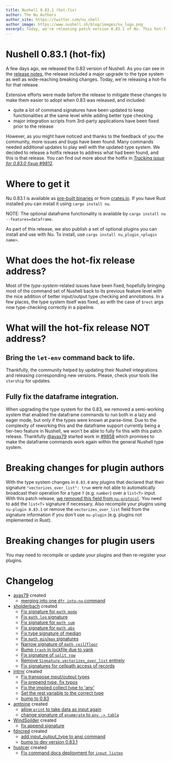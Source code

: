 ```yaml
---
title: Nushell 0.83.1 (hot-fix)
author: The Nu Authors
author_site: https://twitter.com/nu_shell
author_image: https://www.nushell.sh/blog/images/nu_logo.png
excerpt: Today, we're releasing patch version 0.83.1 of Nu. This hot-fix release aims to fix issues introduced by 0.83.0 and its type system changes.
---
```


# Nushell 0.83.1 (hot-fix)

A few days ago, we released the 0.83 version of Nushell. As you can see in
the [release notes][Nushell 0.83 notes], the release included a major upgrade to the type system
as well as wide-reaching breaking changes. Today, we're releasing a hot-fix for that release.

Extensive efforts were made before the release to mitigate these changes to make them easier to adopt
when 0.83 was released, and included:

- quite a lot of command signatures have been updated to keep functionalities at the same level
  while adding better type checking
- major integration scripts from 3rd-party applications have been fixed prior to the release

However, as you might have noticed and thanks to the feedback of you the community, more issues and
bugs have been found. Many commands needed additional updates to play well with the updated type system.
We decided to release a hotfix release to address what had been found, and this is that release. You can
find out more about the hotfix in [_Tracking issue for 0.83.0 fixup_ #9812][#9812].

# Where to get it

Nu 0.83.1 is available as [pre-built binaries](https://github.com/nushell/nushell/releases/tag/0.83.1) or from [crates.io](https://crates.io/crates/nu). If you have Rust installed you can install it using `cargo install nu`.

NOTE: The optional dataframe functionality is available by `cargo install nu --features=dataframe`.

As part of this release, we also publish a set of optional plugins you can install and use with Nu. To install, use `cargo install nu_plugin_<plugin name>`.

# What does the hot-fix release address?

Most of the _type-system_-related issues have been fixed, hopefully bringing most of the command
set of Nushell back to its previous feature level with the nice addition of better input/output
type checking and annotations. In a few places, the type system itself was fixed, as with the case
of `$rest` args now type-checking correctly in a pipeline.

# What will the hot-fix release NOT address?

## Bring the `let-env` command back to life.

Thankfully, the community helped by updating their Nushell integrations and releasing corresponding new versions.
Please, check your tools like `starship` for updates.

## Fully fix the dataframe integration.

When upgrading the type system for the 0.83, we removed a semi-working system that enabled the dataframe commands to run both in a lazy and eager mode, but only if the types were known at parse-time.
Due to the complexity of reworking this and the dataframe support currently being a tier-two feature in Nushell, we won't be able to fully fix this with this patch release.
Thankfully [@ayax79](https://github.com/ayax79) started work in [#9858](https://github.com/nushell/nushell/pull/9858) which promises to make the dataframe commands work again within the general Nushell type system.

# Breaking changes for plugin authors

With the type system changes in `0.83.0` any plugins that declared that their signature `"vectorizes_over_list": true` were not able to automatically broadcast their operation for a type `T` (e.g. `number`) over a `list<T>` input.
With this patch release, [we removed this field from `nu-protocol`](https://github.com/nushell/nushell/pull/9777).
You need to add the `list<T>` signature if necessary.
Also recompile your plugins using `nu-plugin 0.83.1` or remove the `vectorizes_over_list` field from the signature information if you don't use `nu-plugin` (e.g. plugins not implemented in Rust).

# Breaking changes for plugin users

You may need to recompile or update your plugins and then re-register your plugins.

# Changelog

- [ayax79](https://github.com/ayax79) created
  - [merging into one `dfr into-nu` command](https://github.com/nushell/nushell/pull/9858)
- [sholderbach](https://github.com/sholderbach) created
  - [Fix signature for `math mode`](https://github.com/nushell/nushell/pull/9846)
  - [Fix `math log` signature](https://github.com/nushell/nushell/pull/9845)
  - [Fix signature for `math sum`](https://github.com/nushell/nushell/pull/9847)
  - [Fix signature for `math abs`](https://github.com/nushell/nushell/pull/9844)
  - [Fix type signature of median](https://github.com/nushell/nushell/pull/9843)
  - [Fix `math min`/`max` signatures](https://github.com/nushell/nushell/pull/9830)
  - [Narrow signature of `math ceil`/`floor`](https://github.com/nushell/nushell/pull/9836)
  - [Bump `trash` in lockfile due to yank](https://github.com/nushell/nushell/pull/9824)
  - [Fix signature of `split row`](https://github.com/nushell/nushell/pull/9829)
  - [Remove `Signature.vectorizes_over_list` entirely](https://github.com/nushell/nushell/pull/9777)
  - [Fix signatures for cellpath access of records](https://github.com/nushell/nushell/pull/9793)
- [jntrnr](https://github.com/jntrnr) created
  - [Fix transpose input/output types](https://github.com/nushell/nushell/pull/9842)
  - [Fix prepend type, fix typos](https://github.com/nushell/nushell/pull/9828)
  - [Fix the implied collect type to 'any'](https://github.com/nushell/nushell/pull/9827)
  - [Set the rest variable to the correct type](https://github.com/nushell/nushell/pull/9816)
  - [bump to 0.83](https://github.com/nushell/nushell/pull/9802)
- [amtoine](https://github.com/amtoine) created
  - [allow `print` to take data as input again](https://github.com/nushell/nushell/pull/9823)
  - [change signature of `enumerate` to `any -> table`](https://github.com/nushell/nushell/pull/9822)
- [WindSoilder](https://github.com/WindSoilder) created
  - [fix append signature](https://github.com/nushell/nushell/pull/9821)
- [fdncred](https://github.com/fdncred) created
  - [add input_output_type to ansi command](https://github.com/nushell/nushell/pull/9817)
  - [bump to dev version 0.83.1](https://github.com/nushell/nushell/pull/9811)
- [hustcer](https://github.com/hustcer) created
  - [Fix command docs deployment for `input listen`](https://github.com/nushell/nushell/pull/9805)

[Nushell 0.83]: https://github.com/nushell/nushell/releases/tag/0.83.0
[Nushell 0.83 notes]: https://www.nushell.sh/blog/2023-07-25-nushell_0_83.html
[input/output types]: https://www.nushell.sh/blog/2023-07-25-nushell_0_83#input-output-type-checking-and-annotations-jntrnr
[breaking changes]: https://www.nushell.sh/blog/2023-07-25-nushell_0_83#breaking-changes
[#9812]: https://github.com/nushell/nushell/issues/9812
